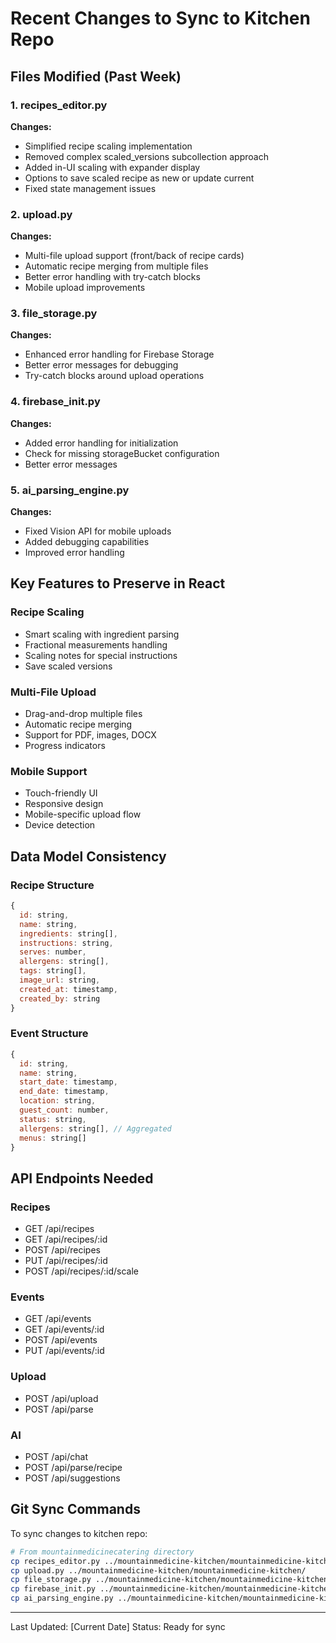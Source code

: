 # Recent Changes to Sync to Kitchen Repo

## Files Modified (Past Week)

### 1. recipes_editor.py
**Changes:**
- Simplified recipe scaling implementation
- Removed complex scaled_versions subcollection approach
- Added in-UI scaling with expander display
- Options to save scaled recipe as new or update current
- Fixed state management issues

### 2. upload.py
**Changes:**
- Multi-file upload support (front/back of recipe cards)
- Automatic recipe merging from multiple files
- Better error handling with try-catch blocks
- Mobile upload improvements

### 3. file_storage.py
**Changes:**
- Enhanced error handling for Firebase Storage
- Better error messages for debugging
- Try-catch blocks around upload operations

### 4. firebase_init.py
**Changes:**
- Added error handling for initialization
- Check for missing storageBucket configuration
- Better error messages

### 5. ai_parsing_engine.py
**Changes:**
- Fixed Vision API for mobile uploads
- Added debugging capabilities
- Improved error handling

## Key Features to Preserve in React

### Recipe Scaling
- Smart scaling with ingredient parsing
- Fractional measurements handling
- Scaling notes for special instructions
- Save scaled versions

### Multi-File Upload
- Drag-and-drop multiple files
- Automatic recipe merging
- Support for PDF, images, DOCX
- Progress indicators

### Mobile Support
- Touch-friendly UI
- Responsive design
- Mobile-specific upload flow
- Device detection

## Data Model Consistency

### Recipe Structure
```javascript
{
  id: string,
  name: string,
  ingredients: string[],
  instructions: string,
  serves: number,
  allergens: string[],
  tags: string[],
  image_url: string,
  created_at: timestamp,
  created_by: string
}
```

### Event Structure
```javascript
{
  id: string,
  name: string,
  start_date: timestamp,
  end_date: timestamp,
  location: string,
  guest_count: number,
  status: string,
  allergens: string[], // Aggregated
  menus: string[]
}
```

## API Endpoints Needed

### Recipes
- GET /api/recipes
- GET /api/recipes/:id
- POST /api/recipes
- PUT /api/recipes/:id
- POST /api/recipes/:id/scale

### Events
- GET /api/events
- GET /api/events/:id
- POST /api/events
- PUT /api/events/:id

### Upload
- POST /api/upload
- POST /api/parse

### AI
- POST /api/chat
- POST /api/parse/recipe
- POST /api/suggestions

## Git Sync Commands

To sync changes to kitchen repo:
```bash
# From mountainmedicinecatering directory
cp recipes_editor.py ../mountainmedicine-kitchen/mountainmedicine-kitchen/
cp upload.py ../mountainmedicine-kitchen/mountainmedicine-kitchen/
cp file_storage.py ../mountainmedicine-kitchen/mountainmedicine-kitchen/
cp firebase_init.py ../mountainmedicine-kitchen/mountainmedicine-kitchen/
cp ai_parsing_engine.py ../mountainmedicine-kitchen/mountainmedicine-kitchen/
```

---
Last Updated: [Current Date]
Status: Ready for sync